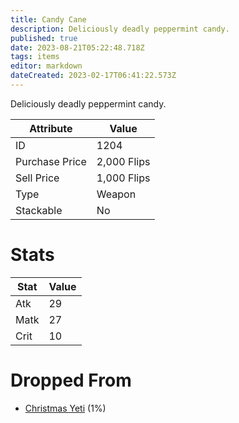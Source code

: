 ```yaml
---
title: Candy Cane
description: Deliciously deadly peppermint candy.
published: true
date: 2023-08-21T05:22:48.718Z
tags: items
editor: markdown
dateCreated: 2023-02-17T06:41:22.573Z
---
```


Deliciously deadly peppermint candy.

|Attribute|Value|
|-|-|
|ID|1204|
|Purchase Price|2,000 Flips|
|Sell Price|1,000 Flips|
|Type|Weapon|
|Stackable|No|

# Stats
|Stat|Value|
|-|-|
|Atk|29|
|Matk|27|
|Crit|10|

# Dropped From
 * [Christmas Yeti](/monsters/christmas-yeti) (1%)
